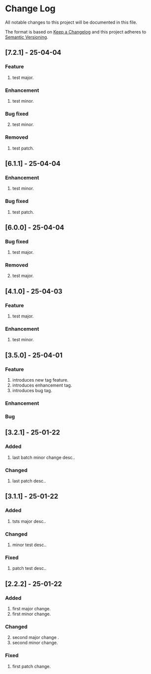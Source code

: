 # Change Log
All notable changes to this project will be documented in this file.

The format is based on [Keep a Changelog](http://keepachangelog.com/)
and this project adheres to [Semantic Versioning](http://semver.org/).

## [7.2.1] - 25-04-04
### Feature
1. test major.
### Enhancement
1. test minor.
### Bug fixed
2. test minor.
### Removed
1. test patch.

## [6.1.1] - 25-04-04
### Enhancement
1. test minor.
### Bug fixed
1. test patch.

## [6.0.0] - 25-04-04
### Bug fixed
1. test major.
### Removed
2. test major.

## [4.1.0] - 25-04-03
### Feature
1. test major.
### Enhancement
1. test minor.

## [3.5.0] - 25-04-01
### Feature
1. introduces new tag feature.
2. introduces enhancement tag.
3. introduces bug tag.
### Enhancement
### Bug

## [3.2.1] - 25-01-22
### Added
1. last batch minor change desc..
### Changed
1. last patch desc..

## [3.1.1] - 25-01-22
### Added
1. tsts major desc..
### Changed
1. minor test desc..
### Fixed
1. patch test desc..

## [2.2.2] - 25-01-22
### Added
1. first major change.
1. first minor change.
### Changed
2. second major change .
2. second minor change.
### Fixed
1. first patch change.

